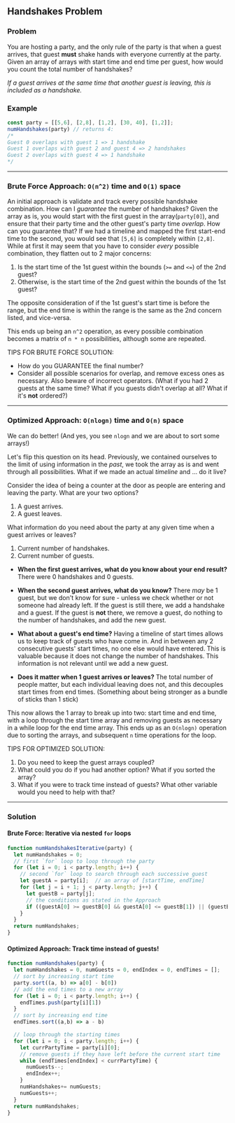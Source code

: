 ## Handshakes Problem

### Problem
You are hosting a party, and the only rule of the party is that when a guest arrives, that guest **must** shake hands with everyone currently at the party. Given an array of arrays with start time and end time per guest, how would you count the total number of handshakes?

*If a guest arrives at the same time that another guest is leaving, this is included as a handshake.*

### Example
``` js
const party = [[5,6], [2,8], [1,2], [30, 40], [1,2]];
numHandshakes(party) // returns 4:
/*
Guest 0 overlaps with guest 1 => 1 handshake
Guest 1 overlaps with guest 2 and guest 4 => 2 handshakes
Guest 2 overlaps with guest 4 => 1 handshake
*/
```

---

### Brute Force Approach: `O(n^2)` time and `O(1)` space

An initial approach is validate and track every possible handshake combination. How can I *guarantee* the number of handshakes? Given the array as is, you would start with the first guest in the array(`party[0]`), and ensure that their party time and the other guest's party time *overlap*. How can you guarantee that? If we had a timeline and mapped the first start-end time to the second, you would see that `[5,6]` is completely within `[2,8]`. While at first it may seem that you have to consider *every* possible combination, they flatten out to 2 major concerns:

1. Is the start time of the 1st guest within the bounds (`>=` and `<=`) of the 2nd guest?
2. Otherwise, is the start time of the 2nd guest within the bounds of the 1st guest?

The opposite consideration of if the 1st guest's start time is before the range, but the end time is within the range is the same as the 2nd concern listed, and vice-versa.

This ends up being an `n^2` operation, as every possible combination becomes a matrix of `n * n` possibilities, although some are repeated.

TIPS FOR BRUTE FORCE SOLUTION:
- How do you GUARANTEE the final number?
- Consider all possible scenarios for overlap, and remove excess ones as necessary. Also beware of incorrect operators. (What if you had 2 guests at the same time? What if you guests didn't overlap at all? What if it's **not** ordered?)

---

### Optimized Approach: `O(nlogn)` time and `O(n)` space

We can do better! (And yes, you see `nlogn` and we are about to sort some arrays!)

Let's flip this question on its head. Previously, we contained ourselves to the limit of using information in the *past*, we took the array as is and went through all possibilities. What if we made an actual *timeline* and ... do it live?

Consider the idea of being a counter at the door as people are entering and leaving the party.
What are your two options?
1. A guest arrives.
2. A guest leaves.

What information do you need about the party at any given time when a guest arrives or leaves?
1. Current number of handshakes.
2. Current number of guests.

- **When the first guest arrives, what do you know about your end result?** There were 0 handshakes and 0 guests.
- **When the second guest arrives, what do you know?** There *may* be 1 guest, but we don't know for sure - unless we check whether or not someone had already left. If the guest is still there, we add a handshake and a guest. If the guest is **not** there, we remove a guest, do nothing to the number of handshakes, and add the new guest.

- **What about a guest's end time?** Having a timeline of start times allows us to keep track of guests who have come in. And in between any 2 consecutive guests' start times, no one else would have entered. This is valuable because it does not change the number of handshakes. This information is not relevant until we add a new guest.

- **Does it matter when 1 guest arrives or leaves?** The total number of people matter, but each individual leaving does not, and this decouples start times from end times. (Something about being stronger as a bundle of sticks than 1 stick)

This now allows the 1 array to break up into two: start time and end time, with a loop through the start time array and removing guests as necessary in a while loop for the end time array. This ends up as an `O(nlogn)` operation due to sorting the arrays, and subsequent `n` time operations for the loop.

TIPS FOR OPTIMIZED SOLUTION:
1. Do you need to keep the guest arrays coupled?
2. What could you do if you had another option? What if you sorted the array?
3. What if you were to track time instead of guests? What other variable would you need to help with that?

---

### Solution

#### Brute Force: Iterative via nested `for` loops
```js
function numHandshakesIterative(party) {
  let numHandshakes = 0;
  // first `for` loop to loop through the party
  for (let i = 0; i < party.length; i++) {
    // second `for` loop to search through each successive guest
    let guestA = party[i];  // an array of [startTime, endTime]
    for (let j = i + 1; j < party.length; j++) {
      let guestB = party[j];
      // the conditions as stated in the Approach
      if ((guestA[0] >= guestB[0] && guestA[0] <= guestB[1]) || (guestB[0] >= guestA[0] && guestB[0] <= guestA[1])) numHandshakes++;
    }
  }
  return numHandshakes;
}
```
#### Optimized Approach: Track time instead of guests!
```js
function numHandshakes(party) {
  let numHandshakes = 0, numGuests = 0, endIndex = 0, endTimes = [];
  // sort by increasing start time
  party.sort((a, b) => a[0] - b[0])
  // add the end times to a new array
  for (let i = 0; i < party.length; i++) {
    endTimes.push(party[i][1])
  }
  // sort by increasing end time
  endTimes.sort((a,b) => a - b)

  // loop through the starting times
  for (let i = 0; i < party.length; i++) {
    let currPartyTime = party[i][0];
    // remove guests if they have left before the current start time
    while (endTimes[endIndex] < currPartyTime) {
      numGuests--;
      endIndex++;
    }
    numHandshakes+= numGuests;
    numGuests++;
  }
  return numHandshakes;
}
```
